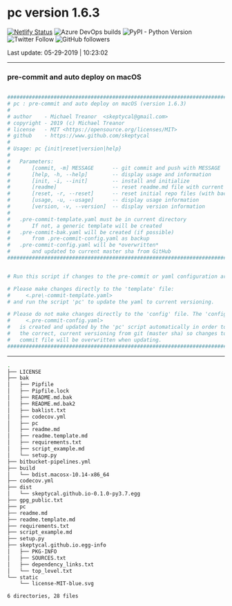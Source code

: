 # pc version 1.6.3

[![Netlify Status](https://api.netlify.com/api/v1/badges/416b8ca3-82db-470f-9adf-a6d06264ca75/deploy-status)](https://app.netlify.com/sites/mystifying-keller-ab5658/deploys)  ![Azure DevOps builds](https://img.shields.io/azure-devops/build/skeptycal0275/skeptycal/1.svg?color=blue&label=Azure%20DevOps&style=popout) ![PyPI - Python Version](https://img.shields.io/pypi/pyversions/flask.svg?color=Yellow&label=Python&style=popout) ![Twitter Follow](https://img.shields.io/twitter/follow/skeptycal.svg?label=%40skeptycal&style=social) ![GitHub followers](https://img.shields.io/github/followers/skeptycal.svg?style=social)

Last update: 05-29-2019 | 10:23:02

---

### pre-commit and auto deploy on macOS

```bash

###############################################################################
# pc : pre-commit and auto deploy on macOS (version 1.6.3)
#
# author    - Michael Treanor  <skeptycal@gmail.com>
# copyright - 2019 (c) Michael Treanor
# license   - MIT <https://opensource.org/licenses/MIT>
# github    - https://www.github.com/skeptycal
#
# Usage: pc {init|reset|version|help}
#
#   Parameters:
#       [commit, -m] MESSAGE      -- git commit and push with MESSAGE
#       [help, -h, --help]        -- display usage and information
#       [init, -i, --init]        -- install and initialize
#       [readme]                  -- reset readme.md file with current info
#       [reset, -r, --reset]      -- reset initial repo files (with backup)
#       [usage, -u, --usage]      -- display usage information
#       [version, -v, --version]  -- display version information
#
#   .pre-commit-template.yaml must be in current directory
#       If not, a generic template will be created
#   .pre-commit-bak.yaml will be created (if possible)
#       from .pre-commit-config.yaml as backup
#   .pre-commit-config.yaml will be *overwritten*
#       and updated to current master sha from GitHub
###############################################################################


# Run this script if changes to the pre-commit or yaml configuration are added.

# Please make changes directly to the 'template' file:
#     <.pre\-commit-template.yaml>
# and run the script 'pc' to update the yaml to current versioning.

# Please do not make changes directly to the 'config' file. The 'config' file:
#     <.pre-commit-config.yaml>
#   is created and updated by the 'pc' script automatically in order to maintain
#   the correct, current versioning from git (master sha) so changes to the
#   commit file will be overwritten when updating.
###############################################################################


```

---

```bash
.
├── LICENSE
├── bak
│   ├── Pipfile
│   ├── Pipfile.lock
│   ├── README.md.bak
│   ├── README.md.bak2
│   ├── baklist.txt
│   ├── codecov.yml
│   ├── pc
│   ├── readme.md
│   ├── readme.template.md
│   ├── requirements.txt
│   ├── script_example.md
│   └── setup.py
├── bitbucket-pipelines.yml
├── build
│   └── bdist.macosx-10.14-x86_64
├── codecov.yml
├── dist
│   └── skeptycal.github.io-0.1.0-py3.7.egg
├── gpg_public.txt
├── pc
├── readme.md
├── readme.template.md
├── requirements.txt
├── script_example.md
├── setup.py
├── skeptycal.github.io.egg-info
│   ├── PKG-INFO
│   ├── SOURCES.txt
│   ├── dependency_links.txt
│   └── top_level.txt
└── static
    └── license-MIT-blue.svg

6 directories, 28 files
```
